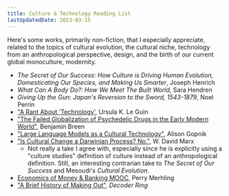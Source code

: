 ```yaml
---
title: Culture & Technology Reading List
lastUpdatedDate: 2023-03-15
---
```


Here's some works, primarily non-fiction, that I especially appreciate, related to the topics of cultural evolution, the cultural niche, technology from an anthropological perspective, design, and the birth of our current global monoculture, modernity.

- *The Secret of Our Success: How Culture is Driving Human Evolution, Domesticating Our Species, and Making Us Smarter*, Joseph Henrich
- *What Can A Body Do?: How We Meet The Built World*, Sara Hendren
- *Giving Up the Gun: Japan's Reversion to the Sword, 1543-1879*, Noel Perrin
- ["A Rant About 'Technology'](http://www.ursulakleguinarchive.com/Note-Technology.html), Ursula K. Le Guin
- ["The Failed Globalization of Psychedelic Drugs in the Early Modern World"](https://www.cambridge.org/core/journals/historical-journal/article/failed-globalization-of-psychedelic-drugs-in-the-early-modern-world/6ADA9DE0F3FAC7E18591C7A96A53AA58), Benjamin Breen
- ["Large Language Models as a Cultural Technology"](https://www.youtube.com/live/k7rPtFLH6yw?feature=share), Alison Gopnik
- ["Is Cultural Change a Darwinian Process? No."](https://culture.ghost.io/is-cultural-change-a-darwinian-process-no/), W. David Marx
  - Not really a take I agree with, especially since he is explicitly using a "culture studies" definition of culture instead of an anthropological definition. Still, an interesting contrarian take to *The Secret of Our Success* and Mesoudi's *Cultural Evolution*.
- [Economics of Money & Banking MOOC](https://youtube.com/playlist?list=PLSuwqsAnJMtwZEwkJgHZCod2xP9b7skF5), Perry Merhling
- ["A Brief History of Making Out"](https://overcast.fm/+M6Vlh799E), *Decoder Ring*